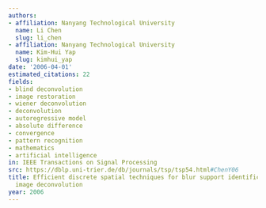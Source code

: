 ```yaml
---
authors:
- affiliation: Nanyang Technological University
  name: Li Chen
  slug: li_chen
- affiliation: Nanyang Technological University
  name: Kim-Hui Yap
  slug: kimhui_yap
date: '2006-04-01'
estimated_citations: 22
fields:
- blind deconvolution
- image restoration
- wiener deconvolution
- deconvolution
- autoregressive model
- absolute difference
- convergence
- pattern recognition
- mathematics
- artificial intelligence
in: IEEE Transactions on Signal Processing
src: https://dblp.uni-trier.de/db/journals/tsp/tsp54.html#ChenY06
title: Efficient discrete spatial techniques for blur support identification in blind
  image deconvolution
year: 2006
---
```

